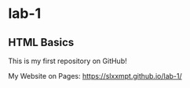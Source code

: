 # lab-1
## HTML Basics 

This is my first repository on GitHub!

My Website on Pages: https://slxxmpt.github.io/lab-1/
